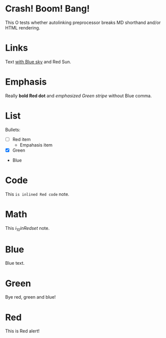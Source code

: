 # Crash! Boom! Bang! <!-- Metadata: type: Outline; created: 2017-02-02 06:31:09; reads: 54; read: 2018-11-12 21:28:12; revision: 54; modified: 2018-11-12 21:28:12; importance: 0/5; urgency: 0/5; -->

This O tests whether autolinking preprocessor breaks MD shorthand and/or HTML rendering.

# Links <!-- Metadata: type: Note; created: 2017-02-02 06:31:09; reads: 39; read: 2018-11-12 21:25:10; revision: 36; modified: 2018-01-07 08:06:05; -->
Text [with Blue sky](./and/link/to/Blue) and Red Sun.

# Emphasis <!-- Metadata: type: Note; created: 2017-02-02 06:31:09; reads: 5; read: 2018-11-12 21:26:19; revision: 1; modified: 2017-02-02 06:31:09; -->
Really **bold Red dot** and _emphasized Green stripe_ without Blue comma.

# List <!-- Metadata: type: Note; created: 2017-02-02 06:31:09; reads: 9; read: 2018-11-12 21:26:20; revision: 1; modified: 2017-02-02 06:31:09; -->
Bullets:

* [ ] Red item
    * Empahasis item
* [x] Green
* Blue

# Code <!-- Metadata: type: Note; created: 2018-11-12 21:25:22; reads: 18; read: 2018-11-12 21:26:51; revision: 3; modified: 2018-11-12 21:25:46; -->
This `is inlined Red code` note.
# Math <!-- Metadata: type: Note; created: 2018-11-12 21:26:24; reads: 17; read: 2018-11-12 21:28:12; revision: 6; modified: 2018-11-12 21:28:12; -->
This $i_10 in Red set$ note.
# Blue <!-- Metadata: type: Note; created: 2017-02-02 06:31:09; reads: 5; read: 2018-11-12 21:27:50; revision: 1; modified: 2017-02-02 06:31:09; -->
Blue text.

# Green <!-- Metadata: type: Note; created: 2017-02-02 06:31:09; reads: 1; read: 2017-02-02 06:31:09; revision: 1; modified: 2017-02-02 06:31:09; -->
Bye red, green and blue!

# Red <!-- Metadata: type: Note; created: 2017-02-02 06:31:09; reads: 1; read: 2017-02-02 06:31:09; revision: 1; modified: 2017-02-02 06:31:09; -->
This is Red alert!
